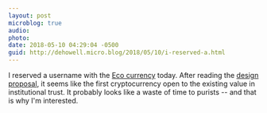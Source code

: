 ```yaml
---
layout: post
microblog: true
audio: 
photo: 
date: 2018-05-10 04:29:04 -0500
guid: http://dehowell.micro.blog/2018/05/10/i-reserved-a.html
---
```

I reserved a username with the [Eco currency](https://eco.com) today. After reading the [design proposal](https://eco.com/eco-design-proposal-v1.pdf), it seems like the first cryptocurrency open to the existing value in institutional trust. It probably looks like a waste of time to purists -- and that is why I'm interested.
